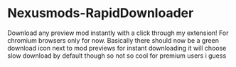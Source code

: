 # Nexusmods-RapidDownloader
Download any preview mod instantly with a click through my extension!
For chromium browsers only for now.
Basically there should now be a green download icon next to mod previews for instant downloading it will choose slow download by default though so not so cool for premium users i guess
